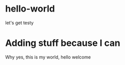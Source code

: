 # hello-world
let's get testy
<h1>Adding stuff because I can</h1>
    Why yes, this is my world, hello welcome
